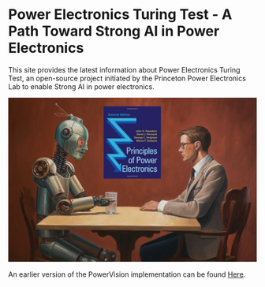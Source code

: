 # Power Electronics Turing Test - A Path Toward Strong AI in Power Electronics

This site provides the latest information about Power Electronics Turing Test, an open-source project initiated by the Princeton Power Electronics Lab to enable Strong AI in power electronics.

<img src="image/turing.png" width="800">

An earlier version of the PowerVision implementation can be found [Here](https://github.com/dc2326/PowerVision).
